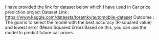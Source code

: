 I have provided the link for dataset below which I have used in Car price prediction project
Dataset Link : https://www.kaggle.com/datasets/toramky/automobile-dataset
Outcome : 
          The goal is to select the model with the best accuracy (R-squared value) and
          lowest error (Mean Squared Error).Based on this, you can use the model to 
          predict future car prices.
